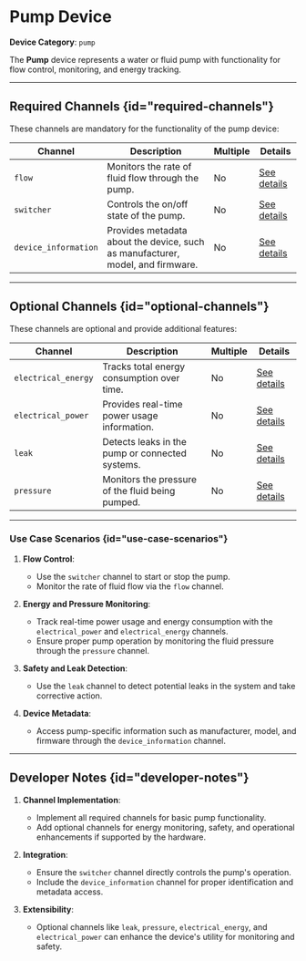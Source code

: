 # Pump Device

**Device Category**: `pump`

The **Pump** device represents a water or fluid pump with functionality for flow control, monitoring,
and energy tracking.

---

## Required Channels {id="required-channels"}

These channels are mandatory for the functionality of the pump device:

| **Channel**          | **Description**                                                                | **Multiple** | **Details**                                |
|----------------------|--------------------------------------------------------------------------------|--------------|--------------------------------------------|
| `flow`               | Monitors the rate of fluid flow through the pump.                              | No           | [See details](FlowChannel.md)              |
| `switcher`           | Controls the on/off state of the pump.                                         | No           | [See details](SwitcherChannel.md)          |
| `device_information` | Provides metadata about the device, such as manufacturer, model, and firmware. | No           | [See details](DeviceInformationChannel.md) |

---

## Optional Channels {id="optional-channels"}

These channels are optional and provide additional features:

| **Channel**         | **Description**                                  | **Multiple** | **Details**                               |
|---------------------|--------------------------------------------------|--------------|-------------------------------------------|
| `electrical_energy` | Tracks total energy consumption over time.       | No           | [See details](ElectricalEnergyChannel.md) |
| `electrical_power`  | Provides real-time power usage information.      | No           | [See details](ElectricalPowerChannel.md)  |
| `leak`              | Detects leaks in the pump or connected systems.  | No           | [See details](LeakChannel.md)             |
| `pressure`          | Monitors the pressure of the fluid being pumped. | No           | [See details](PressureChannel.md)         |

---

### Use Case Scenarios {id="use-case-scenarios"}

1. **Flow Control**:
    - Use the `switcher` channel to start or stop the pump.
    - Monitor the rate of fluid flow via the `flow` channel.

2. **Energy and Pressure Monitoring**:
    - Track real-time power usage and energy consumption with the `electrical_power` and `electrical_energy` channels.
    - Ensure proper pump operation by monitoring the fluid pressure through the `pressure` channel.

3. **Safety and Leak Detection**:
    - Use the `leak` channel to detect potential leaks in the system and take corrective action.

4. **Device Metadata**:
    - Access pump-specific information such as manufacturer, model, and firmware through the `device_information` channel.

---

## Developer Notes {id="developer-notes"}

1. **Channel Implementation**:
    - Implement all required channels for basic pump functionality.
    - Add optional channels for energy monitoring, safety, and operational enhancements if supported by the hardware.

2. **Integration**:
    - Ensure the `switcher` channel directly controls the pump's operation.
    - Include the `device_information` channel for proper identification and metadata access.

3. **Extensibility**:
    - Optional channels like `leak`, `pressure`, `electrical_energy`, and `electrical_power` can enhance the device's utility for monitoring and safety.
